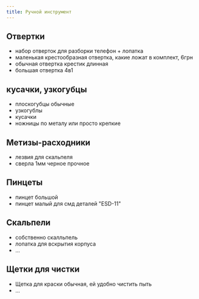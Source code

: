 ```yaml
---
title: Ручной инструмент
---
```



## Отвертки
- набор отверток для разборки телефон + лопатка
- маленькая крестообразная отвертка, какие ложат в комплект, 6грн
- обычная отвертка крестик длинная
- большая отвертка 4в1

## кусачки, узкогубцы
- плоскогубцы обычные
- узкогублы
- кусачки
- ножницы по металу или просто крепкие


## Метизы-расходники
- лезвия для скальпеля
- сверла 1мм черное прочное

## Пинцеты
- пинцет большой
- пинцет малый для смд деталей "ESD-11"


## Скальпели
- собственно скалльпель
- лопатка для вскрытия корпуса
- ...


## Щетки для чистки
- Щетка для краски обычная, ей удобно чистить пыть
- ...
